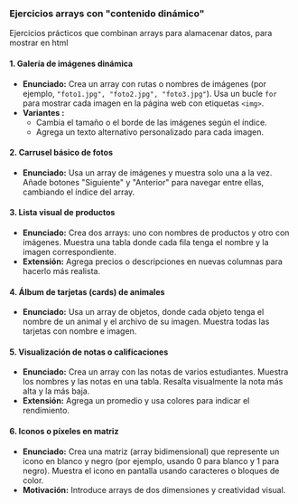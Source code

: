 ### Ejercicios arrays con "contenido dinámico"

Ejercicios prácticos que combinan arrays para alamacenar datos, para mostrar en html

#### 1. Galería de imágenes dinámica

- **Enunciado:** Crea un array con rutas o nombres de imágenes (por ejemplo, `"foto1.jpg", "foto2.jpg", "foto3.jpg"`). Usa un bucle `for` para mostrar cada imagen en la página web con etiquetas `<img>`.
- **Variantes :**
    - Cambia el tamaño o el borde de las imágenes según el índice.
    - Agrega un texto alternativo personalizado para cada imagen.


#### 2. Carrusel básico de fotos

- **Enunciado:** Usa un array de imágenes y muestra solo una a la vez. Añade botones "Siguiente" y "Anterior" para navegar entre ellas, cambiando el índice del array.


#### 3. Lista visual de productos

- **Enunciado:** Crea dos arrays: uno con nombres de productos y otro con imágenes. Muestra una tabla donde cada fila tenga el nombre y la imagen correspondiente.
- **Extensión:** Agrega precios o descripciones en nuevas columnas para hacerlo más realista.


#### 4. Álbum de tarjetas (cards) de animales

- **Enunciado:** Usa un array de objetos, donde cada objeto tenga el nombre de un animal y el archivo de su imagen. Muestra todas las tarjetas con nombre e imagen.



#### 5. Visualización de notas o calificaciones

- **Enunciado:** Crea un array con las notas de varios estudiantes. Muestra los nombres y las notas en una tabla. Resalta visualmente la nota más alta y la más baja.
- **Extensión:** Agrega un promedio y usa colores para indicar el rendimiento.


#### 6. Iconos o píxeles en matriz

- **Enunciado:** Crea una matriz (array bidimensional) que represente un icono en blanco y negro (por ejemplo, usando 0 para blanco y 1 para negro). Muestra el icono en pantalla usando caracteres o bloques de color.
- **Motivación:** Introduce arrays de dos dimensiones y creatividad visual.








